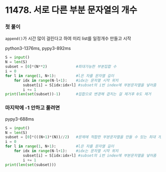 # 11478. 서로 다른 부분 문자열의 개수

### 첫 풀이
`append()`가 시간 많이 걸린다고 하여 미리 list를 일정개수 만들고 시작

python3-1376ms, pypy3-892ms
```python
S = input()
N = len(S)
subset = [0]*(N**2)             #최대가능한 부분집합 수 
i = 0
for l in range(1, N+1):         #l은 자를 문자열 길이
    for idx in range(N-l+1):    #idx는 문자열 시작 위치
        subset[i] = S[idx:idx+l] #subset의 i번 index에 부분문자열을 넣어줌
        i += 1
print(len(set(subset))-1)       #집합으로 변경해 겹치는 걸 제거후 0도 제거
```


### 마지막에 -1 안하고 풀려면
pypy3-688ms
```python
S = input()
N = len(S)
subset = [0]*(((N+1)*(N))//2)   #문제에 적합한 부분문자열을 만들 수 있는 최대 개수
i = 0
for l in range(1, N+1):         #l은 자를 문자열 길이
    for idx in range(N-l+1):    #idx는 문자열 시작 위치
        subset[i] = S[idx:idx+l] #subset의 i번 index에 부분문자열을 넣어줌
        i += 1
print(len(set(subset)))       
```